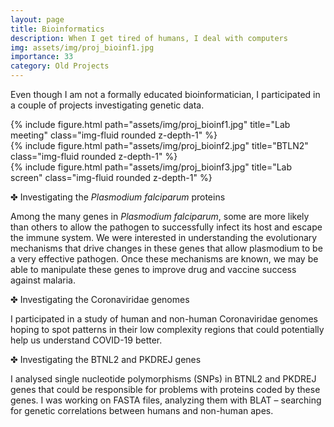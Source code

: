 ```yaml
---
layout: page
title: Bioinformatics
description: When I get tired of humans, I deal with computers
img: assets/img/proj_bioinf1.jpg
importance: 33
category: Old Projects
---
```


Even though I am not a formally educated bioinformatician, I participated in a couple of projects investigating genetic data.

<div class="row">
    <div class="col-sm mt-3 mt-md-0">
        {% include figure.html path="assets/img/proj_bioinf1.jpg" title="Lab meeting" class="img-fluid rounded z-depth-1" %}
    </div>
    <div class="col-sm mt-3 mt-md-0">
        {% include figure.html path="assets/img/proj_bioinf2.jpg" title="BTLN2" class="img-fluid rounded z-depth-1" %}
    </div>
    <div class="col-sm mt-3 mt-md-0">
        {% include figure.html path="assets/img/proj_bioinf3.jpg" title="Lab screen" class="img-fluid rounded z-depth-1" %}
    </div>
</div>

✤ Investigating the <i>Plasmodium falciparum</i> proteins

Among the many genes in <i>Plasmodium falciparum</i>, some are more likely than others to allow the pathogen to successfully infect its host and escape the immune system. We were interested in understanding the evolutionary mechanisms that drive changes in these genes that allow plasmodium to be a very effective pathogen. Once these mechanisms are known, we may be able to manipulate these genes to improve drug and vaccine success against malaria.

✤ Investigating the Coronaviridae genomes

I participated in a study of human and non-human Coronaviridae genomes hoping to spot patterns in their low complexity regions that could potentially help us understand COVID-19 better.

✤ Investigating the BTNL2 and PKDREJ genes

I analysed single nucleotide polymorphisms (SNPs) in BTNL2 and PKDREJ genes that could be responsible for problems with proteins coded by these genes. I was working on FASTA files, analyzing them with BLAT – searching for genetic correlations between humans and non-human apes. 
